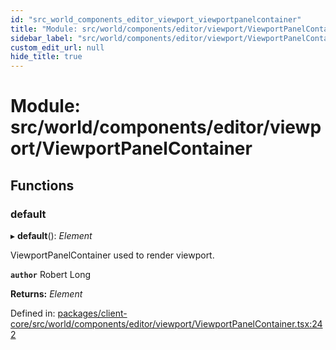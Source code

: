 ```yaml
---
id: "src_world_components_editor_viewport_viewportpanelcontainer"
title: "Module: src/world/components/editor/viewport/ViewportPanelContainer"
sidebar_label: "src/world/components/editor/viewport/ViewportPanelContainer"
custom_edit_url: null
hide_title: true
---
```


# Module: src/world/components/editor/viewport/ViewportPanelContainer

## Functions

### default

▸ **default**(): *Element*

ViewportPanelContainer used to render viewport.

**`author`** Robert Long

**Returns:** *Element*

Defined in: [packages/client-core/src/world/components/editor/viewport/ViewportPanelContainer.tsx:242](https://github.com/xr3ngine/xr3ngine/blob/77d12cea0/packages/client-core/src/world/components/editor/viewport/ViewportPanelContainer.tsx#L242)
